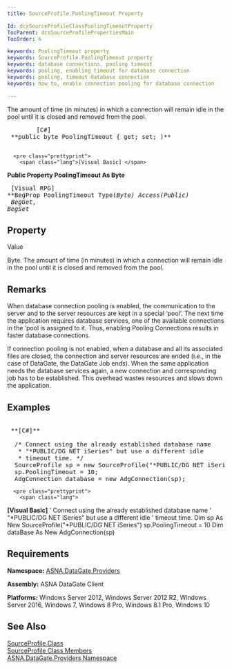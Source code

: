 ```yaml
---
title: SourceProfile.PoolingTimeout Property

Id: dcsSourceProfileClassPoolingTimeoutProperty
TocParent: dcsSourceProfilePropertiesMain
TocOrder: 6

keywords: PoolingTimeout property
keywords: SourceProfile.PoolingTimeout property
keywords: database connections, pooling timeout
keywords: pooling, enabling timeout for database connection
keywords: pooling, timeout database connection
keywords: how to, enable connection pooling for database connection

---
```


The amount of time (in minutes) in which a connection will remain idle in the pool until it is closed and removed from the pool.
<pre class="prettyprint">
        <span class="lang">[C#]</span>
 **public byte PoolingTimeout { get; set; )** 
      </pre>
      <pre class="prettyprint">
        <span class="lang">[Visual Basic] </span>
 **Public Property PoolingTimeout As Byte** 
      </pre>
      <pre class="prettyprint">
        <span class="lang">[Visual RPG]</span>
 **BegProp PoolingTimeout Type(*Byte) Access(*Public)<br />   BegGet, BegSet** 
      </pre>

## Property
 Value

Byte. The amount of time (in minutes) in which a connection will remain idle in the pool until it is closed and removed from the pool. 
## Remarks

When database connection pooling is enabled, the communication to the server and to the server resources are kept in a special ‘pool’. The next time the application requires database services, one of the available connections in the ‘pool is assigned to it. Thus, enabling Pooling Connections results in faster database connections.

If connection pooling is not enabled, when a database and all its associated files are closed, the connection and server resources are ended (i.e., in the case of DataGate, the DataGate Job ends). When the same application needs the database services again, a new connection and corresponding job has to be established. This overhead wastes resources and slows down the application.
## Examples

<pre class="prettyprint">
        <span class="lang">
 **[C#]** 
        </span>
  /* Connect using the already established database name 
   * "*PUBLIC/DG NET iSeries" but use a different idle
   * timeout time. */
  SourceProfile sp = new SourceProfile("*PUBLIC/DG NET iSeries");
  sp.PoolingTimeout = 10;
  AdgConnection database = new AdgConnection(sp);
</pre>
      <pre class="prettyprint">
        <span class="lang">
 **[Visual Basic]** 
        </span>
  ' Connect using the already established database name 
  ' "*PUBLIC/DG NET iSeries" but use a dIfferent idle
  ' timeout time. 
  Dim sp As New SourceProfile("*PUBLIC/DG NET iSeries")
  sp.PoolingTimeout = 10
  Dim dataBase As New AdgConnection(sp)</pre>

## Requirements

**Namespace:** [ASNA.DataGate.Providers](datagate-providers-namespace.html)

<span> **Assembly:** ASNA DataGate Client</span> 

<span> **Platforms:** Windows Server 2012, Windows Server 2012 R2, Windows Server 2016, Windows 7, Windows 8 Pro, Windows 8.1 Pro, Windows 10</span>
## See Also


[SourceProfile Class](source-profile-class.html) <br />
[SourceProfile Class Members](source-profile-members.html)<br />
[ASNA.DataGate.Providers Namespace](datagate-providers-namespace.html)


